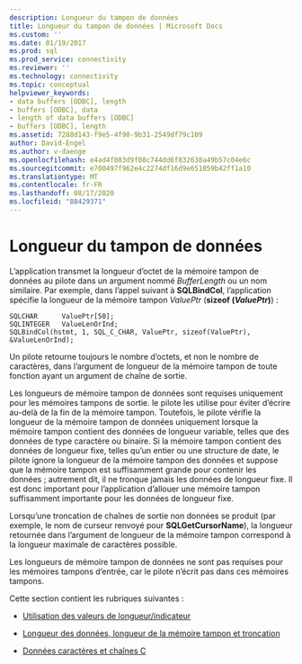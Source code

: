 ```yaml
---
description: Longueur du tampon de données
title: Longueur du tampon de données | Microsoft Docs
ms.custom: ''
ms.date: 01/19/2017
ms.prod: sql
ms.prod_service: connectivity
ms.reviewer: ''
ms.technology: connectivity
ms.topic: conceptual
helpviewer_keywords:
- data buffers [ODBC], length
- buffers [ODBC], data
- length of data buffers [ODBC]
- buffers [ODBC], length
ms.assetid: 7288d143-f9e5-4f90-9b31-2549df79c109
author: David-Engel
ms.author: v-daenge
ms.openlocfilehash: e4ad4f083d9f08c744dd6f832638a49b57c04e6c
ms.sourcegitcommit: e700497f962e4c2274df16d9e651059b42ff1a10
ms.translationtype: MT
ms.contentlocale: fr-FR
ms.lasthandoff: 08/17/2020
ms.locfileid: "88429371"
---
```

# <a name="data-buffer-length"></a>Longueur du tampon de données
L’application transmet la longueur d’octet de la mémoire tampon de données au pilote dans un argument nommé *BufferLength* ou un nom similaire. Par exemple, dans l’appel suivant à **SQLBindCol**, l’application spécifie la longueur de la mémoire tampon *ValuePtr* (**sizeof (***ValuePtr***)**) :  
  
```  
SQLCHAR      ValuePtr[50];  
SQLINTEGER   ValueLenOrInd;  
SQLBindCol(hstmt, 1, SQL_C_CHAR, ValuePtr, sizeof(ValuePtr), &ValueLenOrInd);  
```  
  
 Un pilote retourne toujours le nombre d’octets, et non le nombre de caractères, dans l’argument de longueur de la mémoire tampon de toute fonction ayant un argument de chaîne de sortie.  
  
 Les longueurs de mémoire tampon de données sont requises uniquement pour les mémoires tampons de sortie. le pilote les utilise pour éviter d’écrire au-delà de la fin de la mémoire tampon. Toutefois, le pilote vérifie la longueur de la mémoire tampon de données uniquement lorsque la mémoire tampon contient des données de longueur variable, telles que des données de type caractère ou binaire. Si la mémoire tampon contient des données de longueur fixe, telles qu’un entier ou une structure de date, le pilote ignore la longueur de la mémoire tampon des données et suppose que la mémoire tampon est suffisamment grande pour contenir les données ; autrement dit, il ne tronque jamais les données de longueur fixe. Il est donc important pour l’application d’allouer une mémoire tampon suffisamment importante pour les données de longueur fixe.  
  
 Lorsqu’une troncation de chaînes de sortie non données se produit (par exemple, le nom de curseur renvoyé pour **SQLGetCursorName**), la longueur retournée dans l’argument de longueur de la mémoire tampon correspond à la longueur maximale de caractères possible.  
  
 Les longueurs de mémoire tampon de données ne sont pas requises pour les mémoires tampons d’entrée, car le pilote n’écrit pas dans ces mémoires tampons.  
  
 Cette section contient les rubriques suivantes :  
  
-   [Utilisation des valeurs de longueur/indicateur](../../../odbc/reference/develop-app/using-length-and-indicator-values.md)  
  
-   [Longueur des données, longueur de la mémoire tampon et troncation](../../../odbc/reference/develop-app/data-length-buffer-length-and-truncation.md)  
  
-   [Données caractères et chaînes C](../../../odbc/reference/develop-app/character-data-and-c-strings.md)
